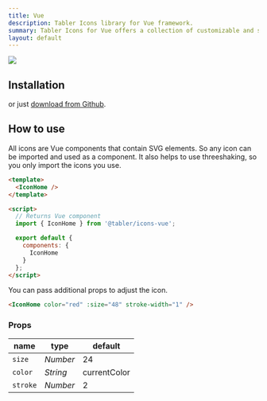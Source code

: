 ```yaml
---
title: Vue
description: Tabler Icons library for Vue framework.
summary: Tabler Icons for Vue offers a collection of customizable and scalable icons designed for use in Vue applications, providing a powerful tool for creating modern and engaging interfaces.
layout: default
---
```


![](/docs/icons/package-vue.png)


## Installation

<TabsPackage name="@tabler/icons-vue" />

or just [download from Github](https://github.com/tabler/tabler-icons/releases).

## How to use

All icons are Vue components that contain SVG elements. So any icon can be imported and used as a component. It also helps to use threeshaking, so you only import the icons you use.

```html
<template>
  <IconHome />
</template>

<script>
  // Returns Vue component
  import { IconHome } from '@tabler/icons-vue';

  export default {
    components: {
      IconHome
    }
  };
</script>
```

You can pass additional props to adjust the icon.

```html
<IconHome color="red" :size="48" stroke-width="1" />
```

### Props

| name          | type     | default      |
| ------------- | -------- | ------------ |
| `size`        | _Number_ | 24           |
| `color`       | _String_ | currentColor |
| `stroke`      | _Number_ | 2            |

